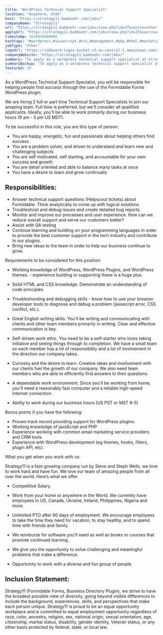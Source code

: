 ```yaml
---
title: "WordPress Technical Support Specialist"
location: "Anywhere, Utah"
host: "https://strategy11.bamboohr.com/jobs/"
companyName: "Strategy11"
url: "https://strategy11.bamboohr.com/jobs/view.php?id=27&source=other"
applyUrl: "https://strategy11.bamboohr.com/jobs/view.php?id=27&source=other"
timestamp: 1619049600000
hashtags: "#wordpress,#javascript,#css,#management,#php,#html,#marketing,#analysis,#crm,#monitoring"
jobType: "other"
logoUrl: "https://jobboard-logos-bucket.s3.eu-central-1.amazonaws.com/strategy11"
companyWebsite: "https://strategy11.bamboohr.com/jobs/"
summary: "To apply as a wordpress technical support specialist at Strategy11, you preferably need to have experience building or supporting these is a huge plus."
summaryBackup: "To apply as a wordpress technical support specialist at Strategy11, you preferably need to have some knowledge of: #wordpress, #javascript, #css."
featured: 20
---
```


As a WordPress Technical Support Specialist, you will be responsible for helping people find success through the use of the Formidable Forms WordPress plugin. 

We are hiring 2 full or part time Technical Support Specialists to join our amazing team. Full time is preferred, but we'll consider all qualified applicants. Ideally, you'll be able to work primarily during our business hours (9 am - 5 pm US MDT).

To be successful in this role, you are this type of person:

*   You are happy, energetic, fun and passionate about helping others find success
*   You are a problem solver, and driven to understand and learn new and challenging subjects
*   You are self motivated, self starting, and accountable for your own success and growth
*   You are detail oriented and able to balance many tasks at once
*   You have a desire to learn and grow continually  
    

## Responsibilities:

*   Answer technical support questions (Helpscout tickets) about Formidable. Think analytically to come up with logical solutions.
*   Troubleshoot and debug issues and create detailed bug reports.
*   Monitor and improve our processes and user experience. How can we reduce overall support and serve our customers better?
*   Assist with QA testing
*   Continue learning and building on your programming languages in order to provide the best customer support in the tech industry and contribute to our plugins.
*   Bring new ideas to the team in order to help our business continue to grow.

Requirements to be considered for this position:

*   Working knowledge of WordPress, WordPress Plugins, and WordPress themes. - experience building or supporting these is a huge plus.
*   Solid HTML and CSS knowledge. Demonstrate an understanding of code principles
*   Troubleshooting and debugging skills - know how to use your browser developer tools to diagnose and debug a problem (javascript error, CSS conflict, etc.).
*   Great English writing skills. You'll be writing and communicating with clients and other team members primarily in writing. Clear and effective communication is key.
*   Self-driven work ethic. You need to be a self-starter who loves taking initiative and seeing things through to completion. We have a small team so each member has a lot of responsibility and a lot of involvement in the direction our company takes.
*   Curiosity and the desire to learn. Creative ideas and involvement with our clients fuel the growth of our company. We also need team members who are able to efficiently find answers to their questions.  
    
*   A dependable work environment. Since you'll be working from home, you'll need a reasonably fast computer and a reliable high­-speed internet connection.
*   Ability to work during our business hours (US PST or MST 9-5)

Bonus points if you have the following:

*   Proven track record providing support for WordPress plugins.
*   Working knowledge of javaScript and PHP
*   Experience working with common email marketing service providers and CRM tools.
*   Experience with WordPress development (eg themes, hooks, filters, plugin API, etc).

What you get when you work with us:

Strategy11 is a fast-growing company run by Steve and Steph Wells, we love to work hard and have fun. We love our team of amazing people from all over the world. Here’s what we offer.

*   Competitive Salary.  
    
*   Work from your home or anywhere in the World. We currently have employees in US, Canada, Ukraine, Ireland, Philippines, Nigeria and more.
*   Unlimited PTO after 90 days of employment. We encourage employees to take the time they need for vacation, to stay healthy, and to spend time with friends and family.  
    
*   We reimburse for software you’ll need as well as books or courses that promote continued learning.
*   We give you the opportunity to solve challenging and meaningful problems that make a difference.  
    
*   Opportunity to work with a diverse and fun group of people. 

## Inclusion Statement:

Strategy11 (Formidable Forms, Business Directory Plugin), we strive to have the broadest possible view of diversity, going beyond visible differences to include the background, experiences, skills, and perspectives that make each person unique. Strategy11 is proud to be an equal opportunity workplace and is committed to equal employment opportunity regardless of race, color, ancestry, religion, sex, national origin, sexual orientation, age, citizenship, marital status, disability, gender identity, Veteran status, or any other basis protected by federal, state, or local law.​
